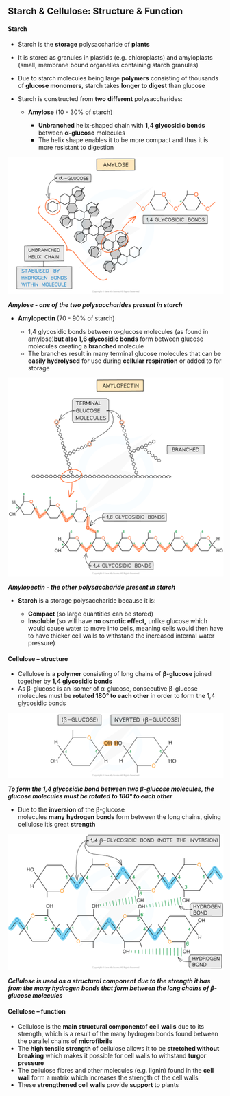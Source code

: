 ## Starch & Cellulose: Structure & Function

#### Starch

* Starch is the **storage** polysaccharide of **plants**
* It is stored as granules in plastids (e.g. chloroplasts) and amyloplasts (small, membrane bound organelles containing starch granules)
* Due to starch molecules being large **polymers** consisting of thousands of **glucose monomers**, starch takes **longer to digest** than glucose
* Starch is constructed from **two** **different** polysaccharides:

  + **Amylose** (10 - 30% of starch)

    - **Unbranched** helix-shaped chain with **1,4 glycosidic bonds** between **α-glucose** molecules
    - The helix shape enables it to be more compact and thus it is more resistant to digestion

![Starch and Glycogen_ Amylose](Starch-and-Glycogen_-Amylose.png)

***Amylose - one of the two polysaccharides present in starch***

* **Amylopectin** (70 - 90% of starch)

  + 1,4 glycosidic bonds between α-glucose molecules (as found in amylose)**but also 1,6 glycosidic bonds** form between glucose molecules creating a **branched** molecule
  + The branches result in many terminal glucose molecules that can be **easily hydrolysed** for use during **cellular respiration** or added to for storage

![Starch and Glycogen_ Amylopectin](Starch-and-Glycogen_-Amylopectin.png)

***Amylopectin - the other polysaccharide present in starch***

* **Starch** is a storage polysaccharide because it is:

  + **Compact** (so large quantities can be stored)
  + **Insoluble** (so will have **no osmotic effect,** unlike glucose which would cause water to move into cells, meaning cells would then have to have thicker cell walls to withstand the increased internal water pressure)

#### Cellulose – structure

* Cellulose is a **polymer** consisting of long chains of **β-glucose** joined together by **1,4 glycosidic bonds**
* As β-glucose is an isomer of α-glucose, consecutive β-glucose molecules must be **rotated 180° to each other** in order to form the 1,4 glycosidic bonds

![2.2.1 Formation of Sugars 1](2.2.1-Formation-of-Sugars-1.png)

***To form the 1,4 glycosidic bond between two β-glucose molecules, the glucose molecules must be rotated to 180° to each other***

* Due to the **inversion** of the β-glucose molecules **many** **hydrogen** **bonds** form between the long chains, giving cellulose it’s great **strength**

![Cellulose_ hydrogen bond formation between chains](Cellulose_-hydrogen-bond-formation-between-chains.png)

***Cellulose is used as a structural component due to the strength it has from the many hydrogen bonds that form between the long chains of β-glucose molecules***

#### Cellulose – function

* Cellulose is the **main structural component**of **cell walls** due to its strength, which is a result of the many hydrogen bonds found between the parallel chains of **microfibrils**
* The **high tensile strength** of cellulose allows it to be **stretched without breaking** which makes it possible for cell walls to withstand **turgor pressure**
* The cellulose fibres and other molecules (e.g. lignin) found in the **cell wall** form a matrix which increases the strength of the cell walls
* These **strengthened cell walls** provide **support** to plants